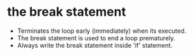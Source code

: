 # the break statement
- Terminates the loop early (immediately) when its executed.
- The break statement is used to end a loop prematurely.
- Always write the break statement inside 'if' statement.